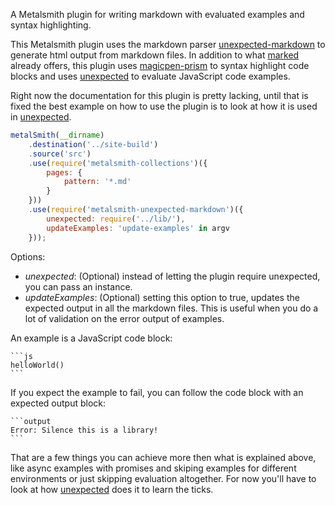 A Metalsmith plugin for writing markdown with evaluated examples and
syntax highlighting.

This Metalsmith plugin uses the markdown parser
[unexpected-markdown](https://github.com/unexpectedjs/unexpected-markdown) to generate html output from
markdown files. In addition to what [marked](https://github.com/chjj/marked) already offers, this plugin
uses [magicpen-prism](,https://github.com/unexpectedjs/magicpen-prism)
to syntax highlight code blocks and uses
[unexpected](http://unexpectedjs.github.io/) to evaluate JavaScript
code examples.

Right now the documentation for this plugin is pretty lacking, until
that is fixed the best example on how to use the plugin is to look at
how it is used in
[unexpected](https://github.com/unexpectedjs/unexpected/tree/master/site).

```js
metalSmith(__dirname)
    .destination('../site-build')
    .source('src')
    .use(require('metalsmith-collections')({
        pages: {
            pattern: '*.md'
        }
    }))
    .use(require('metalsmith-unexpected-markdown')({
        unexpected: require('../lib/'),
        updateExamples: 'update-examples' in argv
    }));
```

Options:

* _unexpected_: (Optional) instead of letting the plugin require
  unexpected, you can pass an instance.
* _updateExamples_: (Optional) setting this option to true, updates
  the expected output in all the markdown files. This is useful when
  you do a lot of validation on the error output of examples.

An example is a JavaScript code block:

    ```js
    helloWorld()
    ```

If you expect the example to fail, you can follow the code block with
an expected output block:

    ```output
    Error: Silence this is a library!
    ```

That are a few things you can achieve more then what is explained
above, like async examples with promises and skiping examples for
different environments or just skipping evaluation altogether. For now
you'll have to look at how
[unexpected](https://github.com/unexpectedjs/unexpected/tree/master/site)
does it to learn the ticks.
